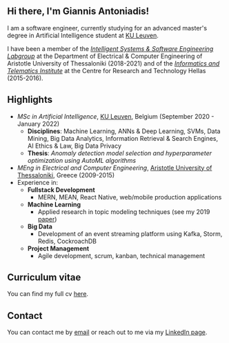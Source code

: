 ## Hi there, I'm Giannis Antoniadis!

I am a software engineer, currently studying for an advanced master's degree in Artificial Intelligence student at [KU Leuven](https://www.kuleuven.be/english/).

I have been a member of the [*Intelligent Systems & Software Engineering Labgroup*](https://issel.ee.auth.gr/) at the Department of Electrical & Computer Engineering of Aristotle University of Thessaloniki (2018-2021) and of the [*Informatics and Telematics Institute*](https://www.certh.gr/root.en.aspx) at the
Centre for Research and Technology Hellas (2015-2016).

## Highlights
* *MSc in Artificial Intelligence*, [KU Leuven](https://www.kuleuven.be/english/), Belgium (September 2020 - January 2022)
  * **Disciplines**: Machine Learning, ANNs & Deep Learning, SVMs, Data Mining, Big Data Analytics, Information Retrieval & Search Engines, AI Ethics & Law, Big Data Privacy
  * **Thesis**: *Anomaly detection model selection and hyperparameter optimization using AutoML algorithms*
* *MEng in Electrical and Computer Engineering*, [Aristotle University of Thessaloniki](https://www.auth.gr/en/), Greece (2009-2015)
* Experience in: 
  * **Fullstack Development**
    * MERN, MEAN, React Native, web/mobile production applications
  * **Machine Learning**
    * Applied research in topic modeling techniques (see my 2019 [paper](https://ieeexplore.ieee.org/document/8905611))
  * **Big Data**
    * Development of an event streaming platform using Kafka, Storm, Redis, CockroachDB  
  * **Project Management**
    * Agile development, scrum, kanban, technical management

## Curriculum vitae
You can find my full cv [here](https://www.dropbox.com/s/zhczrc7kbdisxls/Curriculum_Vitae.pdf?dl=0).

## Contact
You can contact me by [email](mailto:johneegr@gmail.com) or reach out to me via my [LinkedIn page](https://www.linkedin.com/in/ioannis-antoniadis/).

<!--
**johnantonn/johnantonn** is a ✨ _special_ ✨ repository because its `README.md` (this file) appears on your GitHub profile.

Here are some ideas to get you started:

- 🔭 I’m currently working on ...
- 🌱 I’m currently learning ...
- 👯 I’m looking to collaborate on ...
- 🤔 I’m looking for help with ...
- 💬 Ask me about ...
- 📫 How to reach me: ...
- 😄 Pronouns: ...
- ⚡ Fun fact: ...
-->

